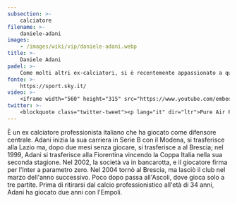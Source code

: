 ```yaml
---
subsection: >-
    calciatore
filename: >-
    daniele-adani
images:
    - /images/wiki/vip/daniele-adani.webp
title: >-
    Daniele Adani
padel: >-
    Come molti altri ex-calciatori, si è recentemente appassionato a questo sport. Gioca infatti insieme ad altrii ex calciatori a Milano, dove vive. Ha recentemente parteciapto al Pure Air Padel Challenge Trophy, sponsorizzato da SkySport e Dyson, per promuovre il padel e sensibilizzare le persone verso un'atten.zione ambientale maggiore.
fonte: >-
    https://sport.sky.it/
video: >-
    <iframe width="560" height="315" src="https://www.youtube.com/embed/IoBfYh3xQrQ" title="YouTube video player" frameborder="0" allow="accelerometer; autoplay; clipboard-write; encrypted-media; gyroscope; picture-in-picture" allowfullscreen></iframe>
twitter: >-
    <blockquote class="twitter-tweet"><p lang="it" dir="ltr">Pure Air Padel Challenge Trophy: È arrivato “Pure Air Padel Challenge Trophy”, il primo esclusivo torneo di “padel indoor” organizzato da Sky Sport e Dyson <a href="https://t.co/Hjbfowk3Wd">https://t.co/Hjbfowk3Wd</a> <a href="https://t.co/FEcjeM1bfq">pic.twitter.com/FEcjeM1bfq</a></p>&mdash; sportlive (@sportli26181512) <a href="https://twitter.com/sportli26181512/status/1311656897053814785?ref_src=twsrc%5Etfw">October 1, 2020</a></blockquote> <script async src="https://platform.twitter.com/widgets.js" charset="utf-8"></script>
---
```

È un ex calciatore professionista italiano che ha giocato come difensore centrale. Adani inizia la sua carriera in Serie B con il Modena, si trasferisce alla Lazio ma, dopo due mesi senza giocare, si trasferisce a al Brescia; nel 1999, Adani si trasferisce alla Fiorentina vincendo la Coppa Italia nella sua seconda stagione. Nel 2002, la società va in bancarotta, e il giocatore firma per l'Inter a parametro zero. Nel 2004 tornò al Brescia, ma lasciò il club nel marzo dell'anno successivo. Poco dopo passa all'Ascoli, dove gioca solo a tre partite. Prima di ritirarsi dal calcio professionistico all'età di 34 anni, Adani ha giocato due anni con l'Empoli.